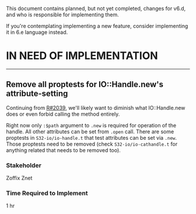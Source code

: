 
This document contains planned, but not yet completed, changes for v6.d, and who is responsible for implementing them.

If you're contemplating implementing a new feature, consider implementing it in 6.e language instead.


# IN NEED OF IMPLEMENTATION

-----------------------------------------------------------------

## Remove all proptests for IO::Handle.new's attribute-setting

Continuing from [R#2039](https://github.com/rakudo/rakudo/issues/2039),
we'll likely want to diminish what IO::Handle.new does or even forbid
calling the method entirely.

Right now only `:$path` argument to `.new` is required for operation
of the handle. All other attributes can be set from `.open` call. There
are some proptests in `S32-io/io-handle.t` that test attributes can be
set via `.new`. Those proptests need to be removed (check `S32-io/io-cathandle.t`
for anything related that needs to be removed too).

### Stakeholder

Zoffix Znet

### Time Required to Implement

1 hr
